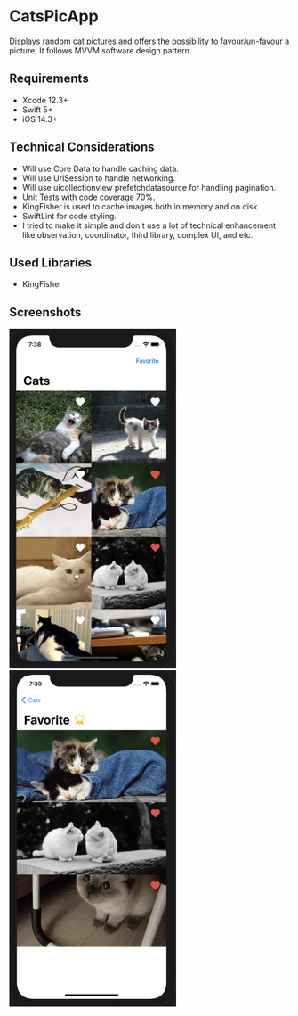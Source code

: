 # CatsPicApp
Displays random cat pictures and offers the possibility to favour/un-favour a picture, It follows MVVM software design pattern.

## Requirements
* Xcode 12.3+
* Swift 5+
* iOS 14.3+
## Technical Considerations
- Will use Core Data to handle caching data.
- Will use UrlSession to handle networking.
- Will use uicollectionview prefetchdatasource for handling pagination.
- Unit Tests with code coverage 70%.
- KingFisher is used to cache images both in memory and on disk.
- SwiftLint for code styling.
- I tried to make it simple and don't use a lot of technical enhancement like observation, coordinator, third library, complex UI, and etc.
## Used Libraries
- KingFisher
## Screenshots
<img src="Screenshots/home.png" width=300 hight= 300 >
<img src="Screenshots/favorite.png" width=300 hight= 300>
